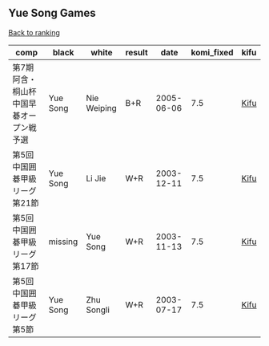 ## Yue Song Games

[Back to ranking](index.md)




| **comp** | **black** | **white** | **result** | **date** | **komi_fixed** | **kifu** | 
| --- | --- | --- | --- | --- | --- | --- |
| 第7期阿含・桐山杯中国早碁オープン戦予選 | Yue Song | Nie Weiping | B+R | 2005-06-06 | 7.5 | [Kifu](https://kifudepot.net/kifucontents.php?id=qNY1MI5BazsTIt79A%2FqBrQ%3D%3D) | 
| 第5回中国囲碁甲級リーグ第21節 | Yue Song | Li Jie | W+R | 2003-12-11 | 7.5 | [Kifu](https://kifudepot.net/kifucontents.php?id=aechb6MIsikwW4khnwZlVQ%3D%3D) | 
| 第5回中国囲碁甲級リーグ第17節 | missing | Yue Song | W+R | 2003-11-13 | 7.5 | [Kifu](https://kifudepot.net/kifucontents.php?id=EbPpfoSIO014whcrsWfkHg%3D%3D) | 
| 第5回中国囲碁甲級リーグ第5節 | Yue Song | Zhu Songli | W+R | 2003-07-17 | 7.5 | [Kifu](https://kifudepot.net/kifucontents.php?id=rtv9d9KpEC2vlhp3uEyuXQ%3D%3D) |




